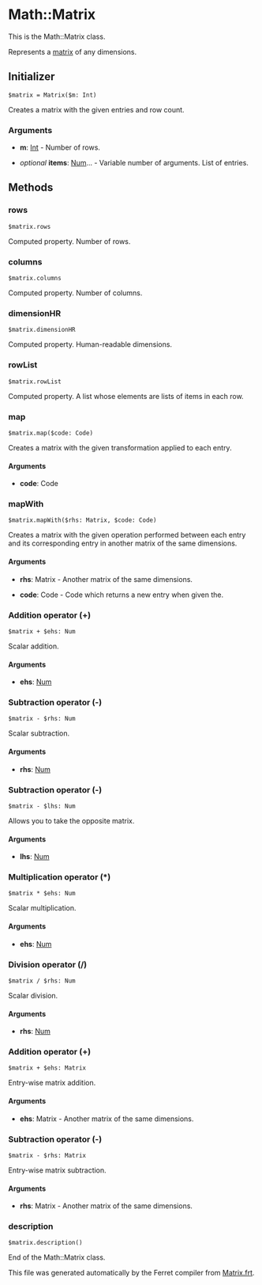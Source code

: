 # Math::Matrix

This is the Math::Matrix class.

Represents a [matrix](https://en.wikipedia.org/wiki/Matrix_(mathematics))
of any dimensions.


## Initializer

```
$matrix = Matrix($m: Int)
```

Creates a matrix with the given entries and row count.


### Arguments

* __m__: [Int](/std/doc/Number.md) - Number of rows.

* *optional* __items__: [Num](/std/doc/Number.md)... - Variable number of arguments. List of entries.

## Methods

### rows

```
$matrix.rows
```

Computed property. Number of rows.



### columns

```
$matrix.columns
```

Computed property. Number of columns.



### dimensionHR

```
$matrix.dimensionHR
```

Computed property. Human-readable dimensions.



### rowList

```
$matrix.rowList
```

Computed property. A list whose elements are lists of items in each row.



### map

```
$matrix.map($code: Code)
```

Creates a matrix with the given transformation applied to each entry.


#### Arguments

* __code__: Code  



### mapWith

```
$matrix.mapWith($rhs: Matrix, $code: Code)
```

Creates a matrix with the given operation performed between each entry and
its corresponding entry in another matrix of the same dimensions.


#### Arguments

* __rhs__: Matrix - Another matrix of the same dimensions.

* __code__: Code - Code which returns a new entry when given the.



### Addition operator (+)

```
$matrix + $ehs: Num
```

Scalar addition.


#### Arguments

* __ehs__: [Num](/std/doc/Number.md)  



### Subtraction operator (-)

```
$matrix - $rhs: Num
```

Scalar subtraction.


#### Arguments

* __rhs__: [Num](/std/doc/Number.md)  



### Subtraction operator (-)

```
$matrix - $lhs: Num
```

Allows you to take the opposite matrix.


#### Arguments

* __lhs__: [Num](/std/doc/Number.md)  



### Multiplication operator (*)

```
$matrix * $ehs: Num
```

Scalar multiplication.


#### Arguments

* __ehs__: [Num](/std/doc/Number.md)  



### Division operator (/)

```
$matrix / $rhs: Num
```

Scalar division.


#### Arguments

* __rhs__: [Num](/std/doc/Number.md)  



### Addition operator (+)

```
$matrix + $ehs: Matrix
```

Entry-wise matrix addition.


#### Arguments

* __ehs__: Matrix - Another matrix of the same dimensions.



### Subtraction operator (-)

```
$matrix - $rhs: Matrix
```

Entry-wise matrix subtraction.


#### Arguments

* __rhs__: Matrix - Another matrix of the same dimensions.



### description

```
$matrix.description()
```





End of the Math::Matrix class.

This file was generated automatically by the Ferret compiler from
[Matrix.frt](../Matrix.frt).